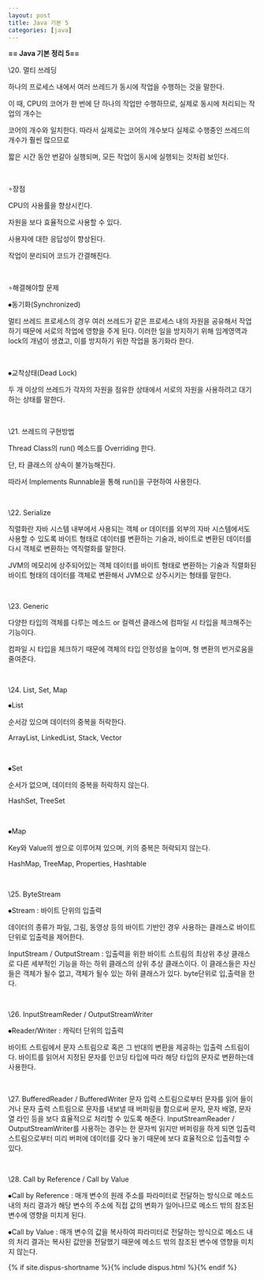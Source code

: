 ```yaml
---
layout: post
title: Java 기본 5
categories: [java]
---
```


**== Java 기본 정리 5==**<br>

\20. 멀티 쓰레딩

하나의 프로세스 내에서 여러 쓰레드가 동시에 작업을 수행하는 것을 말한다.

이 때, CPU의 코어가 한 번에 단 하나의 작업만 수행하므로, 실제로 동시에 처리되는 작업의 개수는

코어의 개수와 일치한다. 따라서 실제로는 코어의 개수보다 실제로 수행중인 쓰레드의 개수가 훨씬 많으므로

짧은 시간 동안 번갈아 실행되며, 모든 작업이 동시에 실행되는 것처럼 보인다.

​     

∘장점

CPU의 사용률을 향상시킨다.

자원을 보다 효율적으로 사용할 수 있다.

사용자에 대한 응답성이 향상된다.

작업이 분리되어 코드가 간결해진다.

​     

∘해결해야할 문제

⦁동기화(Synchronized)

멀티 쓰레드 프로세스의 경우 여러 쓰레드가 같은 프로세스 내의 자원을 공유해서 작업하기 때문에 서로의 작업에 영향을 주게 된다. 이러한 일을 방지하기 위해 임계영역과 lock의 개념이 생겼고, 이를 방지하기 위한 작업을 동기화라 한다.

​     

⦁교착상태(Dead Lock)

두 개 이상의 쓰레드가 각자의 자원을 점유한 상태에서 서로의 자원을 사용하려고 대기하는 상태를 말한다.

​     

\21. 쓰레드의 구현방법

Thread Class의 run() 메소드를 Overriding 한다.

단, 타 클래스의 상속이 불가능해진다.

따라서 Implements Runnable을 통해 run()을 구현하여 사용한다.

​     

\22. Serialize

직렬화란 자바 시스템 내부에서 사용되는 객체 or 데이터를 외부의 자바 시스템에서도 사용할 수 있도록 바이트 형태로 데이터를 변환하는 기술과, 바이트로 변환된 데이터를 다시 객체로 변환하는 역직렬화를 말한다.

JVM의 메모리에 상주되어있는 객체 데이터를 바이트 형태로 변환하는 기술과 직렬화된 바이트 형태의 데이터를 객체로 변환해서 JVM으로 상주시키는 형태를 말한다.

​     

\23. Generic

다양한 타입의 객체를 다루는 메소드 or 컬렉션 클래스에 컴파일 시 타입을 체크해주는 기능이다.

컴파일 시 타입을 체크하기 때문에 객체의 타입 안정성을 높이며, 형 변환의 번거로움을 줄여준다.

​     

\24. List, Set, Map

⦁List

순서강 있으며 데이터의 중복을 허락한다.

ArrayList, LinkedList, Stack, Vector

​     

⦁Set

순서가 없으며, 데이터의 중복을 허락하지 않는다.

HashSet, TreeSet

​     

⦁Map

Key와 Value의 쌍으로 이루어져 있으며, 키의 중복은 허락되지 않는다.

HashMap, TreeMap, Properties, Hashtable

​     

\25. ByteStream

⦁Stream : 바이트 단위의 입출력

데이터의 종류가 파일, 그림, 동영상 등의 바이트 기반인 경우 사용하는 클래스로 바이트 단위로 입출력을 제어한다.

InputStream / OutputStream : 입출력을 위한 바이트 스트림의 최상위 추상 클래스로 다른 세부적인 기능을 하는 하위 클래스의 상위 추상 클래스이다. 이 클래스들은 자신들은 객체가 될수 없고, 객체가 될수 있는 하위 클래스가 있다. byte단위로 입,출력을 한다.

​     

\26. InputStreamReder / OutputStreamWriter

⦁Reader/Writer : 캐릭터 단위의 입출력

바이트 스트림에서 문자 스트림으로 혹은 그 반대의 변환을 제공하는 입출력 스트림이다. 바이트를 읽어서 지정된 문자를 인코딩 타입에 따라 해당 타입의 문자로 변환하는데 사용한다.

​     

\27. BufferedReader / BufferedWriter 문자 입력 스트림으로부터 문자를 읽어 들이거나 문자 출력 스트림으로 문자를 내보낼 때 버퍼링을 함으로써 문자, 문자 배열, 문자열 라인 등을 보다 효율적으로 처리할 수 있도록 해준다. InputStreamReader / OutputStreamWriter를 사용하는 경우는 한 문자씩 읽지만 버퍼링을 하게 되면 입출력 스트림으로부터 미리 버퍼에 데이터를 갖다 놓기 때문에 보다 효율적으로 입출력할 수 있다.

​     

\28. Call by Reference / Call by Value

⦁Call by Reference : 매개 변수의 원래 주소를 파라미터로 전달하는 방식으로 메소드 내의 처리 결과가 해당 변수의 주소에 직접 값의 변화가 일어나므로 메소드 밖의 참조된 변수에 영향을 미치게 된다.

⦁Call by Value : 매개 변수의 값을 복사하여 파라미터로 전달하는 방식으로 메소드 내의 처리 결과는 복사된 값만을 전달했기 때문에 메소드 밖의 참조된 변수에 영향을 미치지 않는다.​     

{% if site.dispus-shortname %}{% include dispus.html %}{% endif %}